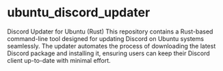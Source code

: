 # ubuntu_discord_updater
Discord Updater for Ubuntu (Rust)
This repository contains a Rust-based command-line tool designed for updating Discord on Ubuntu systems seamlessly. The updater automates the process of downloading the latest Discord package and installing it, ensuring users can keep their Discord client up-to-date with minimal effort.
